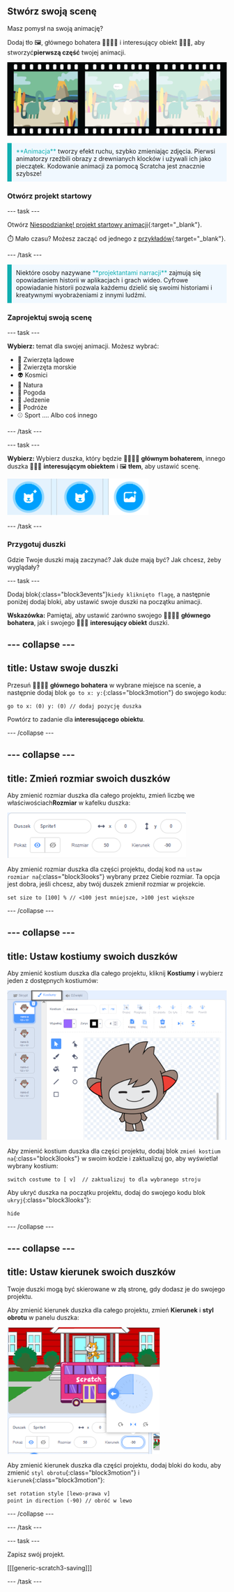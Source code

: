 ## Stwórz swoją scenę

Masz pomysł na swoją animację?

Dodaj tło 🖼️, głównego bohatera 🐙👩‍🦼🦖 i interesujący obiekt 🎂🎾🎁, aby stworzyć**pierwszą część** twojej animacji.

![Taśma filmowa z 3 klatkami. Pierwsza klatka jest podświetlona. Ramka przedstawia scenę z postacią, obiektem i tłem.](images/scene.png)

<p style="border-left: solid; border-width:10px; border-color: #0faeb0; background-color: aliceblue; padding: 10px;">
  <span style="color: #0faeb0">**Animacja**</span> tworzy efekt ruchu, szybko zmieniając zdjęcia. Pierwsi animatorzy rzeźbili obrazy z drewnianych klocków i używali ich jako pieczątek. Kodowanie animacji za pomocą Scratcha jest znacznie szybsze!
</p>

### Otwórz projekt startowy

--- task ---

Otwórz [Niespodziankę! projekt startowy animacji](https://scratch.mit.edu/projects/582222532/editor){:target="_blank"}.

⏱️ Mało czasu? Możesz zacząć od jednego z [przykładów](https://scratch.mit.edu/studios/29075822){:target="_blank"}.

--- /task ---

<p style="border-left: solid; border-width:10px; border-color: #0faeb0; background-color: aliceblue; padding: 10px;">
Niektóre osoby nazywane <span style="color: #0faeb0">**projektantami narracji**</span> zajmują się opowiadaniem historii w aplikacjach i grach wideo. Cyfrowe opowiadanie historii pozwala każdemu dzielić się swoimi historiami i kreatywnymi wyobrażeniami z innymi ludźmi.
</p>

### Zaprojektuj swoją scenę

--- task ---

**Wybierz:** temat dla swojej animacji. Możesz wybrać:

+ 🐯 Zwierzęta lądowe
+ 🐠 Zwierzęta morskie
+ 👽 Kosmici
+ 🌿 Natura
+ 🌈 Pogoda
+ 🌮 Jedzenie
+ 🚀 Podróże
+ ⚾ Sport
.... Albo coś innego

--- /task ---

--- task ---

**Wybierz:** Wybierz duszka, który będzie 🐙👩‍🦼🦖 **głównym bohaterem**, innego duszka 🎂🎾🎁 **interesującym obiektem** i 🖼️ **tłem**, aby ustawić scenę.

![Dwie ikony Wybierz duszka i ikonę Wybierz tło.](images/sprites-and-backdrop.png)

--- /task ---

### Przygotuj duszki

Gdzie Twoje duszki mają zaczynać? Jak duże mają być? Jak chcesz, żeby wyglądały?

--- task ---

Dodaj blok{:class="block3events"}`kiedy kliknięto flagę`, a następnie poniżej dodaj bloki, aby ustawić swoje duszki na początku animacji.

**Wskazówka:** Pamiętaj, aby ustawić zarówno swojego 🐙👩‍🦼🦖 **głównego bohatera**, jak i swojego 🎂🎾🎁 **interesujący obiekt** duszki.

--- collapse ---
---
title: Ustaw swoje duszki
---

Przesuń 🐙👩‍🦼🦖 **głównego bohatera** w wybrane miejsce na scenie, a następnie dodaj blok `go to x: y:`{:class="block3motion"} do swojego kodu:

```blocks3
go to x: (0) y: (0) // dodaj pozycję duszka
```

Powtórz to zadanie dla **interesującego obiektu**.

--- /collapse ---

--- collapse ---
---
title: Zmień rozmiar swoich duszków
---

Aby zmienić rozmiar duszka dla całego projektu, zmień liczbę we właściwościach**Rozmiar** w kafelku duszka:

![](images/sprite-pane-size.png)

Aby zmienić rozmiar duszka dla części projektu, dodaj kod na `ustaw rozmiar na`{:class="block3looks"} wybrany przez Ciebie rozmiar. Ta opcja jest dobra, jeśli chcesz, aby twój duszek zmienił rozmiar w projekcie.

```blocks3
set size to [100] % // <100 jest mniejsze, >100 jest większe
```

--- /collapse ---

--- collapse ---
---
title: Ustaw kostiumy swoich duszków
---

Aby zmienić kostium duszka dla całego projektu, kliknij **Kostiumy** i wybierz jeden z dostępnych kostiumów:

![Zakładka Kostiumy, z dostępnymi kostiumami dla duszka.](images/nano-costumes.png)

Aby zmienić kostium duszka dla części projektu, dodaj blok `zmień kostium na`{:class="block3looks"} w swoim kodzie i zaktualizuj go, aby wyświetlał wybrany kostium:

```blocks3
switch costume to [ v]  // zaktualizuj to dla wybranego stroju
```

Aby ukryć duszka na początku projektu, dodaj do swojego kodu blok `ukryj`{:class="block3looks"}:

```blocks3
hide 
```

--- /collapse ---

--- collapse ---
---
title: Ustaw kierunek swoich duszków
---

Twoje duszki mogą być skierowane w złą stronę, gdy dodasz je do swojego projektu.

Aby zmienić kierunek duszka dla całego projektu, zmień **Kierunek** i **styl obrotu** w panelu duszka:

![Menu Kierunek i styl obrotu w panelu duszka.](images/sprite-pane-direction.png)

Aby zmienić kierunek duszka dla części projektu, dodaj bloki do kodu, aby zmienić `styl obrotu`{:class="block3motion"} i `kierunek`{:class="block3motion"}:

```blocks3
set rotation style [lewo-prawa v]
point in direction (-90) // obróć w lewo
```

--- /collapse ---

--- /task ---

--- task ---

Zapisz swój projekt.

[[[generic-scratch3-saving]]]

--- /task ---
